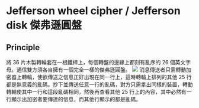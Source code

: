 Jefferson wheel cipher / Jefferson disk 傑弗遜圓盤
===
## Principle
將 36 片木製轉輪套在一根鐵桿上，每個轉盤的邊緣上都刻有亂序的 26 個英文字母。通信雙方須各自擁有一個完全一樣的傑弗遜圓盤。
![](http://2c.zol-img.com.cn/product/102_500x2000/490/cet5qQo8QbqOQ.jpg)
消息傳送者只需轉動加密器上轉輪，使欲傳送之信息正好出現在同一行上，這時轉輪上排列的其他 25 行都是無意義的亂碼。抄下並傳送任意一行的亂碼，對方只需拿出同樣的裝置，轉動轉輪使其中一行和這段亂碼相同，然後再查看其他 25 行上的內容，其中必然有一行顯示出加密者要傳達的信息，而其他行顯示的都是亂碼。